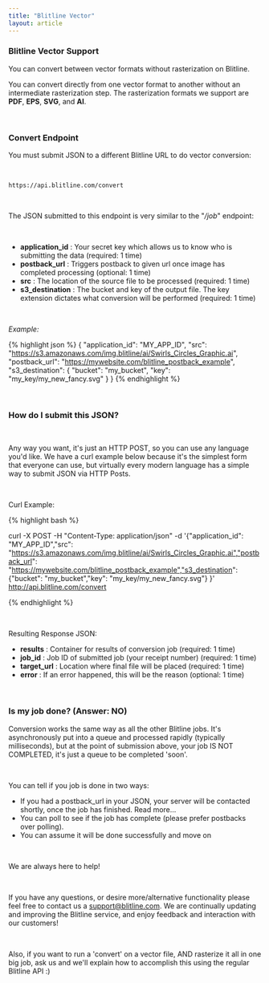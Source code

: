 ```yaml
---
title: "Blitline Vector"
layout: article
---
```


### Blitline Vector Support

You can convert between vector formats without rasterization on Blitline.

You can convert directly from one vector format to another without an intermediate rasterization step. The rasterization formats we support are **PDF**, **EPS**, **SVG**, and **AI**.

<br/>

### Convert Endpoint

You must submit JSON to a different Blitline URL to do vector conversion:

<br/>

    https://api.blitline.com/convert

<br/>

The JSON submitted to this endpoint is very similar to the "*/job*" endpoint:

<br/>

- **application_id** : Your secret key which allows us to know who is submitting the data (required: 1 time)
- **postback_url** : Triggers postback to given url once image has completed processing (optional: 1 time)
- **src** : The location of the source file to be processed (required: 1 time)
- **s3_destination** : The bucket and key of the output file. The key extension dictates what conversion will be performed (required: 1 time)

<br/>

*Example:*

{% highlight json %}
{
    "application_id": "MY_APP_ID",
    "src": "https://s3.amazonaws.com/img.blitline/ai/Swirls_Circles_Graphic.ai",
    "postback_url": "https://mywebsite.com/blitline_postback_example",
    "s3_destination": {
        "bucket": "my_bucket",
        "key": "my_key/my_new_fancy.svg"
    }
}
{% endhighlight %}

<br/>

### How do I submit this JSON?

<br/>

Any way you want, it's just an HTTP POST, so you can use any language you'd like. We have a curl example below because it's the simplest form that everyone can use, but virtually every modern language has a simple way to submit JSON via HTTP Posts.

<br/>

Curl Example:

{% highlight bash %}

curl -X POST -H "Content-Type: application/json" -d '{"application_id": "MY_APP_ID","src": "https://s3.amazonaws.com/img.blitline/ai/Swirls_Circles_Graphic.ai","postback_url": "https://mywebsite.com/blitline_postback_example","s3_destination": {"bucket": "my_bucket","key": "my_key/my_new_fancy.svg"} }' http://api.blitline.com/convert

{% endhighlight %}

<br/>

Resulting Response JSON:

- **results** : Container for results of conversion job (required: 1 time)
- **job_id** : Job ID of submitted job (your receipt number) (required: 1 time)
- **target_url** : Location where final file will be placed (required: 1 time)
- **error** : If an error happened, this will be the reason (optional: 1 time)

<br/>

### Is my job done? (Answer: NO)

Conversion works the same way as all the other Blitline jobs. It's asynchronously put into a queue and processed rapidly (typically milliseconds), but at the point of submission above, your job IS NOT COMPLETED, it's just a queue to be completed 'soon'.

<br/>

You can tell if you job is done in two ways:

- If you had a postback_url in your JSON, your server will be contacted shortly, once the job has finished. Read more...
- You can poll to see if the job has complete (please prefer postbacks over polling).
- You can assume it will be done successfully and move on

<br/>

We are always here to help!

<br/>

If you have any questions, or desire more/alternative functionality please feel free to contact us a support@blitline.com. We are continually updating and improving the Blitline service, and enjoy feedback and interaction with our customers!

<br/>

Also, if you want to run a 'convert' on a vector file, AND rasterize it all in one big job, ask us and we'll explain how to accomplish this using the regular Blitline API :)




